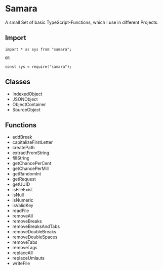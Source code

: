 # Samara

A small Set of basic TypeScript-Functions, which I use in different Projects.

## Import
```
import * as sys from "samara";

OR

const sys = require("samara");
``` 

## Classes
- IndexedObject
- JSONObject
- ObjectContainer
- SourceObject

## Functions
- addBreak
- capitalizeFirstLetter
- createPath
- extractFromString
- fillString
- getChancePerCent
- getChancePerMill
- getRandomInt
- getRequest
- getUUID
- isFileExist
- isNull
- isNumeric
- isValidKey
- readFile
- removeAll
- removeBreaks
- removeBreaksAndTabs
- removeDoubleBreaks
- removeDoubleSpaces
- removeTabs
- removeTags
- replaceAll
- replaceUmlauts
- writeFile